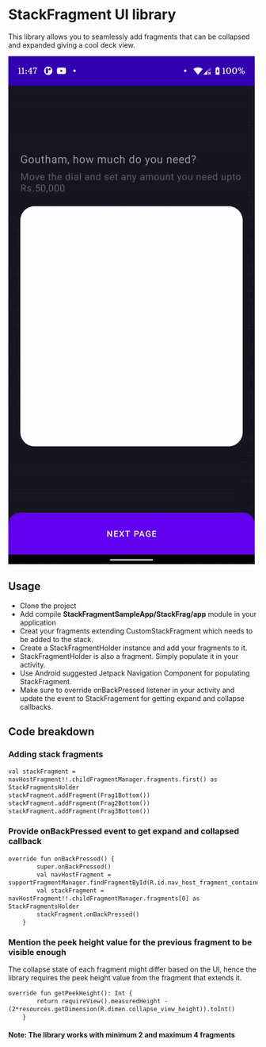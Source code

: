 # StackFragment UI library

This library allows you to seamlessly add fragments that can be collapsed and expanded giving a cool deck view.

![](stack_frag_gif.gif)

## Usage
- Clone the project
- Add compile **StackFragmentSampleApp/StackFrag/app** module in your application
- Creat your fragments extending CustomStackFragment which needs to be added to the stack.
- Create a StackFragmentHolder instance and add your fragments to it. 
- StackFragmentHolder is also a fragment. Simply populate it in your activity.
- Use Android suggested Jetpack Navigation Component for populating StackFragment.
- Make sure to override onBackPressed listener in your activity and update the event to StackFragement for getting expand and collapse callbacks.


## Code breakdown

### Adding stack fragments

```
val stackFragment = navHostFragment!!.childFragmentManager.fragments.first() as StackFragmentsHolder
stackFragment.addFragment(Frag1Bottom())
stackFragment.addFragment(Frag2Bottom())
stackFragment.addFragment(Frag3Bottom())
```

### Provide onBackPressed event to get expand and collapsed callback
```
override fun onBackPressed() {
        super.onBackPressed()
        val navHostFragment = supportFragmentManager.findFragmentById(R.id.nav_host_fragment_container)
        val stackFragment = navHostFragment!!.childFragmentManager.fragments[0] as StackFragmentsHolder
        stackFragment.onBackPressed()
    }
```

### Mention the peek height value for the previous fragment to be visible enough
The collapse state of each fragment might differ based on the UI, hence the library requires the peek height value from the fragment that extends it.
```
override fun getPeekHeight(): Int {
        return requireView().measuredHeight - (2*resources.getDimension(R.dimen.collapse_view_height)).toInt()
    }
```

#### Note: The library works with minimum 2 and maximum 4 fragments
